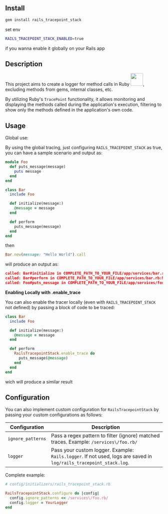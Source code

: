 ## Install

```bash
gem install rails_tracepoint_stack
```

set env 
```bash
RAILS_TRACEPOINT_STACK_ENABLED=true
``` 
if you wanna enable it globally on your Rails app

## Description

This project aims to create a logger for method calls in Ruby <img src="https://i.pinimg.com/originals/3f/f8/de/3ff8de311854ae91dae1919f7806ff86.gif" width="40px" heigth="40px">, excluding methods from gems, internal classes, etc.

By utilizing Ruby's `TracePoint` functionality, it allows monitoring and displaying the methods called during the application's execution, filtering to show only the methods defined in the application's own code.

## Usage 

Global use:

By using the global tracing, just configuring `RAILS_TRACEPOINT_STACK` as true, you can have a sample scenario and output as:

```ruby
module Foo
  def puts_message(message)
    puts message
  end
end

class Bar
  include Foo

  def initialize(message:)
    @message = message
  end

  def perform
    puts_message(message)
  end
end
```

then

```ruby
Bar.new(message: "Hello World").call
```

will produce an output as:

```json
called: Bar#initialize in COMPLETE_PATH_TO_YOUR_FILE/app/services/bar.rb:METHOD_LINE with params: {:message=>"Hello World"}
called: Bar#perform in COMPLETE_PATH_TO_YOUR_FILE/app/services/bar.rb:METHOD_LINE with params: {}
called: Foo#puts_message in COMPLETE_PATH_TO_YOUR_FILE/app/services/foo:METHOD_LINE with params: {:message=>"Hello World"}
```
**Enabling Locally with .enable_trace**

You can also enable the tracer locally (even with `RAILS_TRACEPOINT_STACK` not defined) by passing a block of code to be traced:

```ruby
class Bar
  include Foo

  def initialize(message:)
    @message = message
  end

  def perform
    RailsTracepointStack.enable_trace do
      puts_message(@message)
    end
  end
end
```
wich will produce a similar result

## Configuration

You can also implement custom configuration for `RailsTracepointStack` by passing your custom configurations as follows:

| Configuration     | Description                                                                                   |
|-------------------|-----------------------------------------------------------------------------------------------|
| `ignore_patterns` | Pass a regex pattern to filter (ignore) matched traces. Example: `/services\/foo.rb/`         |
| `logger`          | Pass your custom logger. Example: `Rails.logger`. If not used, logs are saved in `log/rails_tracepoint_stack.log`. |

Complete example:

```ruby
# config/initializers/rails_tracepoint_stack.rb

RailsTracepointStack.configure do |config|
  config.ignore_patterns << /services\/foo.rb/
  config.logger = YourLogger
end
